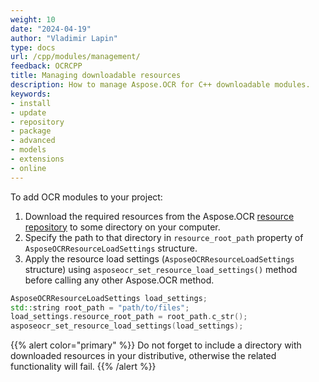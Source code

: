 ```yaml
---
weight: 10
date: "2024-04-19"
author: "Vladimir Lapin"
type: docs
url: /cpp/modules/management/
feedback: OCRCPP
title: Managing downloadable resources
description: How to manage Aspose.OCR for C++ downloadable modules.
keywords:
- install
- update
- repository
- package
- advanced
- models
- extensions
- online
---
```


To add OCR modules to your project:

1. Download the required resources from the Aspose.OCR [resource repository](https://github.com/aspose-ocr/resources) to some directory on your computer.
2. Specify the path to that directory in `resource_root_path` property of `AsposeOCRResourceLoadSettings` structure.
3. Apply the resource load settings (`AsposeOCRResourceLoadSettings` structure) using `asposeocr_set_resource_load_settings()` method before calling any other Aspose.OCR method.

```cpp
AsposeOCRResourceLoadSettings load_settings;
std::string root_path = "path/to/files";
load_settings.resource_root_path = root_path.c_str();
asposeocr_set_resource_load_settings(load_settings);
```

{{% alert color="primary" %}}
Do not forget to include a directory with downloaded resources in your distributive, otherwise the related functionality will fail.
{{% /alert %}}
